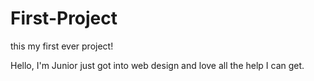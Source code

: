 # First-Project
this my first ever project!


Hello, I'm Junior just got into web design and love all the help I can get.

